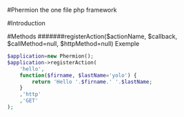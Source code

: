 #Phermion the one file php framework

#Introduction


#Methods
#######registerAction($actionName, $callback, $callMethod=null, $httpMethod=null)
Exemple
```php
$application=new Phermion();
$application->registerAction(
	'hello',
	function($firname, $lastName='yolo') {
		return 'Hello '.$firname.' '.$lastName;
	}
	,'http'
	,'GET'
);
```
